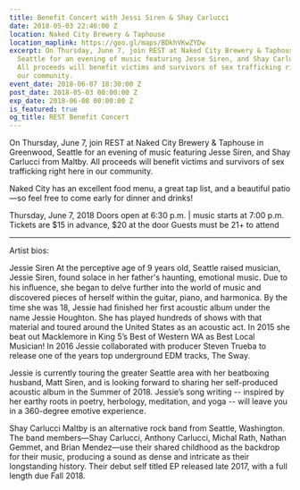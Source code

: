 ```yaml
---
title: Benefit Concert with Jessi Siren & Shay Carlucci
date: 2018-05-03 22:46:00 Z
location: Naked City Brewery & Taphouse
location_maplink: https://goo.gl/maps/BDkhVKwZYDw
excerpt: On Thursday, June 7, join REST at Naked City Brewery & Taphouse in Greenwood,
  Seattle for an evening of music featuring Jesse Siren, and Shay Carlucci from Maltby.
  All proceeds will benefit victims and survivors of sex trafficking right here in
  our community.
event_date: 2018-06-07 18:30:00 Z
post_date: 2018-05-03 00:00:00 Z
exp_date: 2018-06-08 00:00:00 Z
is_featured: true
og_title: REST Benefit Concert
---
```


On Thursday, June 7, join REST at Naked City Brewery & Taphouse in Greenwood, Seattle for an evening of music featuring Jesse Siren, and Shay Carlucci from Maltby. All proceeds will benefit victims and survivors of sex trafficking right here in our community.

Naked City has an excellent food menu, a great tap list, and a beautiful patio—so feel free to come early for dinner and drinks!

Thursday, June 7, 2018
Doors open at 6:30 p.m. | music starts at 7:00 p.m.
Tickets are $15 in advance, $20 at the door
Guests must be 21\+ to attend

---

Artist bios:

Jessie Siren
At the perceptive age of 9 years old, Seattle raised musician, Jessie Siren, found solace in her father's haunting, emotional music. Due to his inﬂuence, she began to delve further into the world of music and discovered pieces of herself within the guitar, piano, and harmonica. By the time she was 18, Jessie had ﬁnished her ﬁrst acoustic album under the name Jessie Houghton. She has played hundreds of shows with that material and toured around the United States as an acoustic act. In 2015 she beat out Macklemore in King 5’s Best of Western WA as Best Local Musician! In 2016 Jessie collaborated with producer Steven Trueba to release one of the years top underground EDM tracks, The Sway.

Jessie is currently touring the greater Seattle area with her beatboxing husband, Matt Siren, and is looking forward to sharing her self-produced acoustic album in the Summer of 2018. Jessie’s song writing -- inspired by her earthy roots in poetry, herbology, meditation, and yoga -- will leave you in a 360-degree emotive experience.

Shay Carlucci
Maltby is an alternative rock band from Seattle, Washington. The band members—Shay Carlucci, Anthony Carlucci, Michal Rath, Nathan Gemmet, and Brian Mendez—use their shared childhood as the backdrop for their music, producing a sound as dense and intricate as their longstanding history. Their debut self titled EP released late 2017, with a full length due Fall 2018.